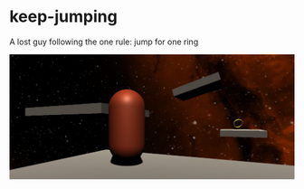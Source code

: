 # keep-jumping
A lost guy following the one rule: jump for one ring 

![Keep-Jumping a game for Unity Game Jam](./jumping-for-the-ring.JPG)
